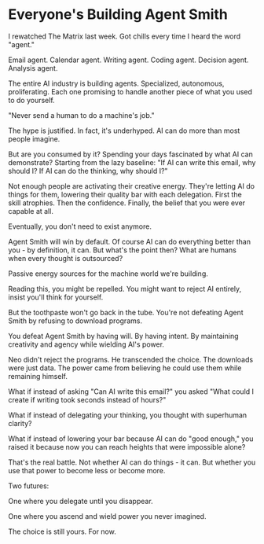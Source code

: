 # Everyone's Building Agent Smith

I rewatched The Matrix last week. Got chills every time I heard the word "agent."

Email agent. Calendar agent. Writing agent. Coding agent. Decision agent. Analysis agent.

The entire AI industry is building agents. Specialized, autonomous, proliferating. Each one promising to handle another piece of what you used to do yourself.

"Never send a human to do a machine's job."

The hype is justified. In fact, it's underhyped. AI can do more than most people imagine.

But are you consumed by it? Spending your days fascinated by what AI can demonstrate? Starting from the lazy baseline: "If AI can write this email, why should I? If AI can do the thinking, why should I?"

Not enough people are activating their creative energy. They're letting AI do things for them, lowering their quality bar with each delegation. First the skill atrophies. Then the confidence. Finally, the belief that you were ever capable at all.

Eventually, you don't need to exist anymore.

Agent Smith will win by default. Of course AI can do everything better than you - by definition, it can. But what's the point then? What are humans when every thought is outsourced? 

Passive energy sources for the machine world we're building.

Reading this, you might be repelled. You might want to reject AI entirely, insist you'll think for yourself.

But the toothpaste won't go back in the tube. You're not defeating Agent Smith by refusing to download programs.

You defeat Agent Smith by having will. By having intent. By maintaining creativity and agency while wielding AI's power.

Neo didn't reject the programs. He transcended the choice. The downloads were just data. The power came from believing he could use them while remaining himself.

What if instead of asking "Can AI write this email?" you asked "What could I create if writing took seconds instead of hours?"

What if instead of delegating your thinking, you thought with superhuman clarity?

What if instead of lowering your bar because AI can do "good enough," you raised it because now you can reach heights that were impossible alone?

That's the real battle. Not whether AI can do things - it can. But whether you use that power to become less or become more.

Two futures:

One where you delegate until you disappear.

One where you ascend and wield power you never imagined.

The choice is still yours. For now.
